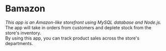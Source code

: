 # Bamazon

*This app is an Amazon-like storefront using MySQL database and Node.js.* \
The app will take in orders from customers and deplete stock from the store's inventory. \
By using this app, you can track product sales across the store's departments.

